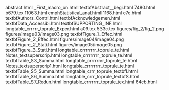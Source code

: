 abstract.html
_First_macro_on.html
textbfAbstract__begi.html
7480.html
b679.tex
11063.html
emphStatistical_anal.html
1168.html
c7e.html
textbfAuthors_Contri.html
textbfAcknowledgemen.html
textbfData_Accessibi.html
textbfSUPPORTING_INF.html
longtable_crrrrr_toprule_Exper.html
a09.tex
533c.tex
figures/fig_2/fig_2.png
figures/image03/image03.png
textbfFigure_1_Effec.html
textbfFigure_2_Effec.html
figures/image04/image04.png
textbfFigure_2_Stati.html
figures/image05/image05.png
textbfFigure_3_Stati.html
longtable_crrrrrrrr_toprule_te.html
Notes_textsuperscrip.html
longtable_crrrrrrrr_toprule_te.html
textbfTable_S3_Summa.html
longtable_crrrrrrrr_toprule_te.html
Notes_textsuperscrip1.html
longtable_crrrrrrrr_toprule_te.html
textbfTable_S5_Summa.html
longtable_crrr_toprule_textbfI.html
textbfTable_S6_Summa.html
longtable_crrr_toprule_textbfS.html
textbfTable_S7_Redun.html
longtable_crrrrrrr_toprule_tex.html
64cb.html
